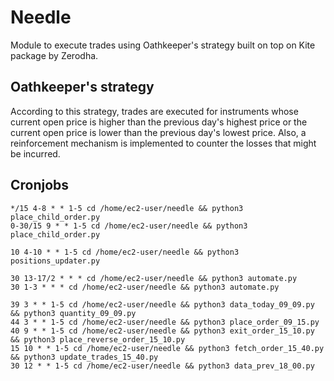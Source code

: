 # Needle

Module to execute trades using Oathkeeper's strategy built on top on Kite package by Zerodha.

## Oathkeeper's strategy

According to this strategy, trades are executed for instruments whose current open price is higher than the previous day's highest price or the current open price is lower than the previous day's lowest price.
Also, a reinforcement mechanism is implemented to counter the losses that might be incurred.

## Cronjobs

```
*/15 4-8 * * 1-5 cd /home/ec2-user/needle && python3 place_child_order.py
0-30/15 9 * * 1-5 cd /home/ec2-user/needle && python3 place_child_order.py

10 4-10 * * 1-5 cd /home/ec2-user/needle && python3 positions_updater.py

30 13-17/2 * * * cd /home/ec2-user/needle && python3 automate.py
30 1-3 * * * cd /home/ec2-user/needle && python3 automate.py

39 3 * * 1-5 cd /home/ec2-user/needle && python3 data_today_09_09.py && python3 quantity_09_09.py
44 3 * * 1-5 cd /home/ec2-user/needle && python3 place_order_09_15.py
40 9 * * 1-5 cd /home/ec2-user/needle && python3 exit_order_15_10.py && python3 place_reverse_order_15_10.py
15 10 * * 1-5 cd /home/ec2-user/needle && python3 fetch_order_15_40.py && python3 update_trades_15_40.py
30 12 * * 1-5 cd /home/ec2-user/needle && python3 data_prev_18_00.py
```